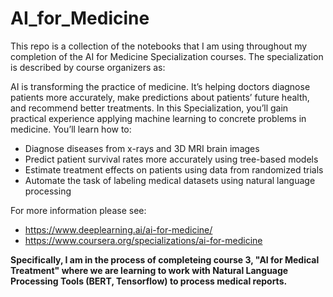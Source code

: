 # AI_for_Medicine
This repo is a collection of the notebooks that I am using throughout my completion of the AI for Medicine Specialization courses. The specialization is described by course organizers as:  

AI is transforming the practice of medicine. It’s helping doctors diagnose patients more accurately, make predictions about patients’ future health, and recommend better treatments. In this Specialization, you’ll gain practical experience applying machine learning to concrete problems in medicine. You’ll learn how to:
* Diagnose diseases from x-rays and 3D MRI brain images
* Predict patient survival rates more accurately using tree-based models
* Estimate treatment effects on patients using data from randomized trials
* Automate the task of labeling medical datasets using natural language processing

For more information please see:  
* https://www.deeplearning.ai/ai-for-medicine/
* https://www.coursera.org/specializations/ai-for-medicine

**Specifically, I am in the process of completeing course 3, "AI for Medical Treatment" where we are learning to work with Natural Language Processing Tools (BERT, Tensorflow) to process medical reports.** 
